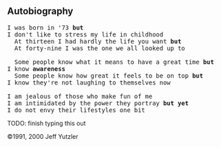 ## Autobiography

<pre>
I was born in '73 <b>but</b> 
I don't like to stress my life in childhood
  At thirteen I had hardly the life you want <b>but</b>
  At forty-nine I was the one we all looked up to

  Some people know what it means to have a great time <b>but</b>
I know <b>awareness</b>
  Some people know how great it feels to be on top <b>but</b>
I know they're not laughing to themselves now

I am jealous of those who make fun of me
I am intimidated by the power they portray <b>but yet</b>
I do not envy their lifestyles one bit
</pre>

TODO: finish typing this out

©1991, 2000 Jeff Yutzler 
